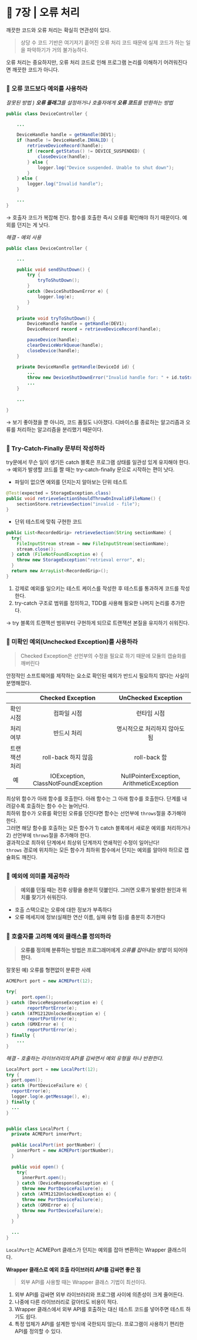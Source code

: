 # 🧷 7장 | 오류 처리

깨끗한 코드와 오류 처리는 확실히 연관성이 있다. 

> 상당 수 코드 기반은 여기저기 흩어진 오류 처리 코드 때문에 실제 코드가 하는 일을 파악하기가 거의 불가능하다.

오류 처리는 중요하지만, 오류 처리 코드로 인해 프로그램 논리를 이해하기 어려워진다면 깨끗한 코드가 아니다.

##

### 📘 오류 코드보다 예외를 사용하라

*잘못된 방법 ) **오류 플래그**를 설정하거나 호출자에게 **오류 코드**를 반환하는 방법*

```java
public class DeviceController {

	...

	DeviceHandle handle = getHandle(DEV1);
	if (handle != DeviceHandle.INVALID) {
		retrieveDeviceRecord(handle);
		if (record.getStatus() != DEVICE_SUSPENDED) {
			closeDevice(handle);
		} else {
			logger.log("Device suspended. Unable to shut down");
		}
	} else {
		logger.log("Invalid handle");
	}

	...
}
```

→ 호출자 코드가 복잡해 진다. 함수를 호출한 즉시 오류를 확인해야 하기 때문이다. 예외를 던지는 게 낫다.

*해결 - 예외 사용*

```java
public class DeviceController {

	...

	public void sendShutDown() {
		try {
			tryToShutDown();
		}
		catch (DeviceShutDownError e) {
			logger.log(e);
		}
	}

	private void tryToShutDown() {
		DeviceHandle handle = getHandle(DEV1);
		DeviceRecord record = retrieveDeviceRecord(handle);

		pauseDevice(handle);
		clearDeviceWorkQueue(handle);
		closeDevice(handle);
	}

	private DeviceHandle getHandle(DeviceId id) {
		...
		throw new DeviceShutDownError("Invalid handle for: " + id.toString());
		...
	}
	
	...

}
```

→ 보기 좋아졌을 뿐 아니라, 코드 품질도 나아졌다. 
디바이스를 종료하는 알고리즘과 오류를 처리하는 알고리즘을 분리했기 때문이다.

##

### 📘 Try-Catch-Finally 문부터 작성하라

try문에서 무슨 일이 생기든 catch 블록은 프로그램 상태를 일관성 있게 유지해야 한다.  
→ 예외가 발생할 코드를 짤 때는 try-catch-finally 문으로 시작하는 편이 낫다.

- 파일이 없으면 예외를 던지는지 알아보는 단위 테스트

```java
@Test(expected = StorageException.class)
public void retrieveSectionShouldThrowOnInvalidFileName() {
	sectionStore.retrieveSection("invalid - file");
}
```

- 단위 테스트에 맞춰 구현한 코드

```java
public List<RecordedGrip> retrieveSection(String sectionName) {
  try{
    FileInputStream stream = new FileInputStream(sectionName);
    stream.close();
  } catch (FileNotFoundException e) {
    throw new StorageException("retrieval error", e);
  }
  return new ArrayList<RecordedGrip>();
}
```

1. 강제로 예외를 일으키는 테스트 케이스를 작성한 후 테스트를 통과하게 코드를 작성한다.
2. try-catch 구조로 범위를 정의하고, TDD를 사용해 필요한 나머지 논리를 추가한다.

→ try 블록의 트랜잭션 범위부터 구현하게 되므로 트랜잭션 본질을 유지하기 쉬워진다.

##

### 📘 미확인 예외(Unchecked Exception)를 사용하라

> Checked Exception은 선언부의 수정을 필요로 하기 때문에 모듈의 캡슐화를 깨버린다

안정적인 소프트웨어를 제작하는 요소로 확인된 예외가 반드시 필요하지 않다는 사실이 분명해졌다.

| 	| Checked Exception |	 UnChecked Exception
|:---:|:---:|:---:|
| 확인 시점 |	컴파일 시점 |	 런타임 시점
| 처리 여부 |	반드시 처리 |	 명시적으로 처리하지 않아도 됨
| 트랜잭션 처리 |	roll-back 하지 않음 |	 roll-back 함
| 예 |	IOException, ClassNotFoundException |	 NullPointerException, ArithmeticException

최상위 함수가 아래 함수를 호출한다. 아래 함수는 그 아래 함수를 호출한다. 단계를 내려갈수록 호출하는 함수 수는 늘어난다.  
최하위 함수가 오류를 확인된 오류를 던진다면 함수는 선언부에 `throws`절을 추가해야 한다.  
그러면 해당 함수를 호출하는 모든 함수가 1) catch 블록에서 새로운 예외를 처리하거나 2) 선언부에 `throws`절을 추가해야 한다.  
결과적으로 최하위 단계에서 최상위 단계까지 연쇄적인 수정이 일어난다!  
`throws` 경로에 위치하는 모든 함수가 최하위 함수에서 던지는 예외를 알아야 하므로 캡슐화도 깨진다.

##

### 📘 예외에 의미를 제공하라

> **예외를 던질 때는 전후 상황을 충분히 덧붙인다. 그러면 오류가 발생한 원인과 위치를 찾기가 쉬워진다.**

- 호출 스택으로는 오류에 대한 정보가 부족하다
- 오류 메세지에 정보(실패한 연산 이름, 실패 유형 등)를 충분히 추가한다

##

### 📘 호출자를 고려해 예외 클래스를 정의하라

> **오류를 정의해 분류하는 방법은 프로그래머에게 *오류를 잡아내는 방법* 이 되어야 한다.**

잘못된 예) 오류를 형편없이 분류한 사례

```java
ACMEPort port = new ACMEPort(12);

try{
	  port.open();
} catch (DeviceResponseException e) {
		reportPortError(e);
} catch (ATM1212UnlockedException e) {
		reportPortError(e);
} catch (GMXError e) {
		reportPortError(e);
} finally {
	...
}
```

*해결 - 호출하는 라이브러리의 API를 감싸면서 예외 유형을 하나 반환한다.*

```java
LocalPort port = new LocalPort(12);
try {
  port.open();
} catch (PortDeviceFailure e) {
  reportError(e);
  logger.log(e.getMessage(), e);
} finally {
  ...
}
```

```java

public class LocalPort {
  private ACMEPort innerPort;
  
  public LocalPort(int portNumber) {
    innerPort = new ACMEPort(portNumber);
  }
  
  public void open() {
    try{
      innerPort.open();
    } catch (DeviceResponseException e) {
      throw new PortDeviceFailure(e);
    } catch (ATM1212UnlockedException e) {
      throw new PortDeviceFailure(e);
    } catch (GMXError e) {
      throw new PortDeviceFailure(e);
    }
  }
  
  ...
}
```

`LocalPort`는 ACMEPort 클래스가 던지는 예외를 잡아 변환하는 Wrapper 클래스이다.

**Wrapper 클래스로 예외 호출 라이브러리 API를 감싸면 좋은 점**

> 외부 API를 사용할 때는 Wrapper 클래스 기법이 최선이다.

1. 외부 API를 감싸면 외부 라이브러리와 프로그램 사이에 의존성이 크게 줄어든다.  
2. 나중에 다른 라이브러리로 갈아타도 비용이 적다.  
3. Wrapper 클래스에서 외부 API를 호출하는 대신 테스트 코드를 넣어주면 테스트 하기도 쉽다.  
4. 특정 업체가 API를 설계한 방식에 국한되지 않는다. 프로그램이 사용하기 편리한 API를 정의할 수 있다.  
